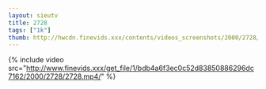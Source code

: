 ```yaml
--- 
layout: sieutv
title: 2728
tags: ["1k"]
thumb: http://hwcdn.finevids.xxx/contents/videos_screenshots/2000/2728/preview.mp4.jpg
---
```

{% include video src="http://www.finevids.xxx/get_file/1/bdb4a6f3ec0c52d83850886296dc7162/2000/2728/2728.mp4/" %} 
